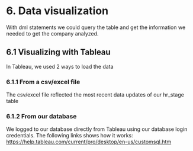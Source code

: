 
# 6. Data visualization
With dml statements we could query the table and get the information we needed to get the company analyzed.

## 6.1 Visualizing with Tableau
In Tableau, we used 2 ways to load the data
### 6.1.1 From a csv/excel file 
The csv/excel file reflected the most recent data updates of our hr_stage table
### 6.1.2 From our database 
We logged to our database directly from Tableau using our database login credentials. The following links shows how it works: https://help.tableau.com/current/pro/desktop/en-us/customsql.htm
